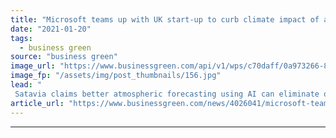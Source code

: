 ```yaml
---
title: "Microsoft teams up with UK start-up to curb climate impact of aircraft contrails"
date: "2021-01-20"
tags: 
  - business green
source: "business green"
image_url: "https://www.businessgreen.com/api/v1/wps/c70daff/0a973266-8ee0-48d1-8894-619231282911/1/contrails-aircraft-aviation-plane-iStock-154925378-185x114.jpg"
image_fp: "/assets/img/post_thumbnails/156.jpg"
lead: "
 Satavia claims better atmospheric forecasting using AI can eliminate or offset up to 60 per cent of aviation industry's climate impact ..."
article_url: "https://www.businessgreen.com/news/4026041/microsoft-teams-uk-start-curb-climate-impact-aircraft-contrails"
---
```


---
